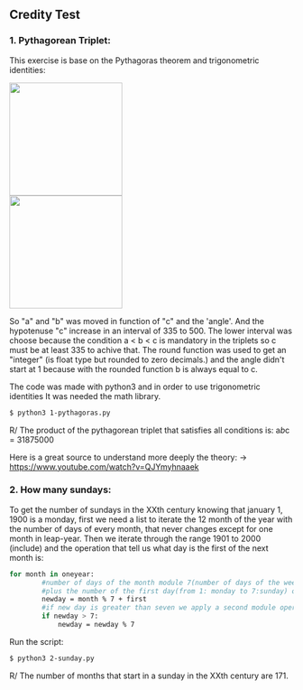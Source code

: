 ## Credity Test

### 1. Pythagorean Triplet:
This exercise is base on the Pythagoras theorem and trigonometric identities:
 <div class="row">
  <div class="column" markdown="1">
    <img width="200" src="https://i.imgur.com/4hoInkK.png">
  </div>
  <div class="column" markdown="1">
    <img width="200" src="https://study.com/cimages/multimages/16/926405-ids4246826883428030385.png">
  </div>
</div> 

So "a" and "b" was moved in function of "c" and the 'angle'.
And the hypotenuse "c" increase in an interval of 335 to 500. The lower interval was choose because
the condition a < b < c is mandatory in the triplets so c must be at least 335 to achive that.
The round function was used to get an "integer" (is float type but rounded to zero decimals.)
and the angle didn't start at 1 because with the rounded function b is always equal to c.

The code was made with python3 and in order to use trigonometric identities It was needed the math library.

```sh
$ python3 1-pythagoras.py
```

R/ The product of the pythagorean triplet that satisfies all conditions is: 
    a*b*c = 31875000


Here is a great source to understand more deeply the theory: 
-> https://www.youtube.com/watch?v=QJYmyhnaaek


### 2. How many sundays:

To get the number of sundays in the XXth century knowing that january 1, 1900 is a monday, first we need a list to iterate the 12 month of the year with the number of days of every month, that never changes except for one month in leap-year. 
Then we iterate through the range 1901 to 2000 (include) and the operation that tell us what day is the first of the next month is:
```sh
for month in oneyear: 
        #number of days of the month module 7(number of days of the week)
        #plus the number of the first day(from 1: monday to 7:sunday) of the last month
        newday = month % 7 + first
        #if new day is greater than seven we apply a second module operation to get the number of the week
        if newday > 7:
            newday = newday % 7
````

Run the script:
```sh
$ python3 2-sunday.py
```

R/ The number of months that start in a sunday in the XXth century are 171.
